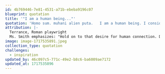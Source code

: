 ```yaml
---
id: 4b769446-7e81-4531-a71b-ebeba9196c07
blueprint: quotation
title: '"I am a human being..."'
quotation: 'Homo sum. muhani alien puta.   I am a human being. I consider nothing that is human alien to me.'
attribution: |-
  Terrance, Roman playwright
  Ms. Smith emphasizes: "Hold on to that desire for human connection. Don't let anyone scare you out of it." See her commencement speech...
image: image-1717535891.jpeg
collection_type: quotation
challenges:
  - inspiration
updated_by: 46c097c5-771c-49e2-b8c6-ba6009ae7172
updated_at: 1717535896
---
```

